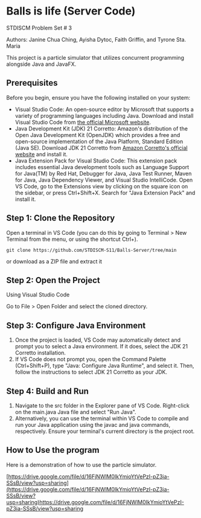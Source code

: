 # Balls is life (Server Code)

STDISCM Problem Set # 3

Authors: Janine Chua Ching, Ayisha Dytoc, Faith Griffin, and Tyrone Sta. Maria

This project is a particle simulator that utilizes concurrent programming alongside Java and JavaFX.

## Prerequisites

Before you begin, ensure you have the following installed on your system:

- Visual Studio Code: An open-source editor by Microsoft that supports a variety of programming languages including Java. Download and install Visual Studio Code from [the official Microsoft website](https://visualstudio.microsoft.com/).
- Java Development Kit (JDK) 21 Corretto: Amazon's distribution of the Open Java Development Kit (OpenJDK) which provides a free and open-source implementation of the Java Platform, Standard Edition (Java SE). Download JDK 21 Corretto from [Amazon Corretto's official website](https://aws.amazon.com/corretto/) and install it.
- Java Extension Pack for Visual Studio Code: This extension pack includes essential Java development tools such as Language Support for Java(TM) by Red Hat, Debugger for Java, Java Test Runner, Maven for Java, Java Dependency Viewer, and Visual Studio IntelliCode. Open VS Code, go to the Extensions view by clicking on the square icon on the sidebar, or press Ctrl+Shift+X. Search for "Java Extension Pack" and install it.

## Step 1: Clone the Repository

Open a terminal in VS Code (you can do this by going to Terminal > New Terminal from the menu, or using the shortcut Ctrl+).
```
git clone https://github.com/STDISCM-S11/Balls-Server/tree/main
```
or download as a ZIP file and extract it

## Step 2: Open the Project

Using Visual Studio Code

Go to File > Open Folder and select the cloned directory.

## Step 3: Configure Java Environment

1. Once the project is loaded, VS Code may automatically detect and prompt you to select a Java environment. If it does, select the JDK 21 Corretto installation.
2. If VS Code does not prompt you, open the Command Palette (Ctrl+Shift+P), type "Java: Configure Java Runtime", and select it. Then, follow the instructions to select JDK 21 Corretto as your JDK.

## Step 4: Build and Run

1. Navigate to the src folder in the Explorer pane of VS Code. Right-click on the main.java Java file and select "Run Java".
2. Alternatively, you can use the terminal within VS Code to compile and run your Java application using the javac and java commands, respectively. Ensure your terminal's current directory is the project root.

## How to Use the program

Here is a demonstration of how to use the particle simulator.

[https://drive.google.com/file/d/16FjNWlM0IkYmioYtVePzI-pZ3ia-SSsB/view?usp=sharing](https://drive.google.com/file/d/16FjNWlM0IkYmioYtVePzI-pZ3ia-SSsB/view?usp=sharing)https://drive.google.com/file/d/16FjNWlM0IkYmioYtVePzI-pZ3ia-SSsB/view?usp=sharing
